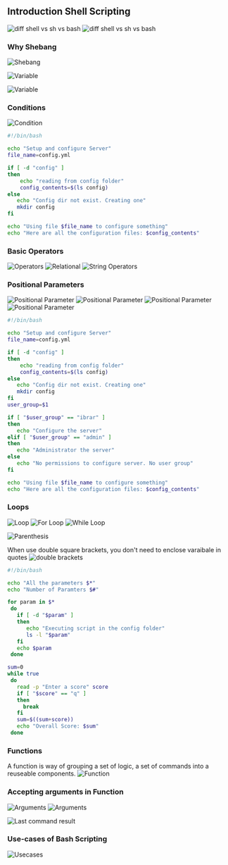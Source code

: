 ## Introduction Shell Scripting

![diff shell vs sh vs bash](./images/image-1.png)
![diff shell vs sh vs bash](./images/image-2.png)

### Why Shebang
![Shebang](./images/image-3.png)

![Variable](./images/image-4.png)

![Variable](./images/image-5.png)

### Conditions
![Condition](./images/image-6.png)

```bash
#!/bin/bash

echo "Setup and configure Server"
file_name=config.yml

if [ -d "config" ]
then
    echo "reading from config folder"
    config_contents=$(ls config)
else
   echo "Config dir not exist. Creating one"
   mkdir config
fi

echo "Using file $file_name to configure something"
echo "Here are all the configuration files: $config_contents"
```

### Basic Operators
![Operators](./images/image-7.png)
![Relational](./images/image-8.png)
![String Operators](./images/image-9.png)

### Positional Parameters
![Positional Parameter](./images/image-10.png)
![Positional Parameter](./images/image-11.png)
![Positional Parameter](./images/image-12.png)
![Positional Parameter](./images/image-13.png)

```bash
#!/bin/bash

echo "Setup and configure Server"
file_name=config.yml

if [ -d "config" ]
then
    echo "reading from config folder"
    config_contents=$(ls config)
else
   echo "Config dir not exist. Creating one"
   mkdir config
fi
user_group=$1

if [ "$user_group" == "ibrar" ]
then
   echo "Configure the server"
elif [ "$user_group" == "admin" ]
then
   echo "Administrator the server"
else
   echo "No permissions to configure server. No user group"
fi

echo "Using file $file_name to configure something"
echo "Here are all the configuration files: $config_contents"
```

### Loops
![Loop](./images/image-14.png)
![For Loop](./images/image-15.png)
![While Loop](./images/image-16.png)

![Parenthesis](./images/image-17.png)

When use double square brackets, you don't need to enclose varaibale in quotes
![double brackets](./images/image-18.png)

```bash
#!/bin/bash

echo "All the parameters $*"
echo "Number of Paramters $#"

for param in $*
 do
   if [ -d "$param" ]
   then
      echo "Executing script in the config folder"
      ls -l "$param"
   fi
   echo $param
 done

sum=0
while true
 do
   read -p "Enter a score" score
   if [ "$score" == "q" ]
   then
     break
   fi
   sum=$((sum+score))
   echo "Overall Score: $sum"
 done
```

### Functions
A function is way of grouping a set of logic, a set of commands into a reuseable components.
![Function](./images/image-19.png)

### Accepting arguments in Function
![Arguments](./images/image-20.png)
![Arguments](./images/image-21.png)

![Last command result](./images/image-22.png)

### Use-cases of Bash Scripting
![Usecases](./images/image-23.png)